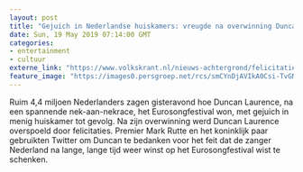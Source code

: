 ```yaml
---
layout: post
title: "Gejuich in Nederlandse huiskamers: vreugde na overwinning Duncan Laurence"
date: Sun, 19 May 2019 07:14:00 GMT
categories: 
- entertainment 
- cultuur 
externe_link: "https://www.volkskrant.nl/nieuws-achtergrond/felicitaties-stromen-binnen-na-overwinning-duncan-laurence-bij-songfestival~b9870f97/"
feature_image: "https://images0.persgroep.net/rcs/smCYnDjAVIkA0Csi-TvGNVEWQfs/diocontent/148736762/_crop/0/0/4468/4472/_fill/320/320?appId=93a17a8fd81db0de025c8abd1cca1279&quality=0.85"
---
```


Ruim 4,4 miljoen Nederlanders zagen gisteravond hoe Duncan Laurence, na een spannende nek-aan-nekrace, het Eurosongfestival won, met gejuich in menig huiskamer tot gevolg. Na zijn overwinning werd Duncan Laurence overspoeld door felicitaties. Premier Mark Rutte en het koninklijk paar gebruikten Twitter om Duncan te bedanken voor het feit dat de zanger Nederland na lange, lange tijd weer winst op het Eurosongfestival wist te schenken.
